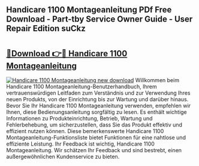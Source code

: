 ## Handicare 1100 Montageanleitung PDf Free Download - Part-tby Service Owner Guide - User Repair Edition suCkz

# <h2><a href="http://df6ibg.blite.top/?on=Handicare+1100+Montageanleitung">🔗Download 👉🔴 Handicare 1100 Montageanleitung</a></h2>

[![Handicare 1100 Montageanleitung new download](https://i.imgur.com/lujVjoI.png)](http://df6ibg.blite.top/?on=Handicare+1100+Montageanleitung)
Willkommen beim Handicare 1100 Montageanleitung-Benutzerhandbuch, Ihrem vertrauenswürdigen Leitfaden zum Verständnis und zur Verwendung Ihres neuen Produkts, von der Einrichtung bis zur Wartung und darüber hinaus. Bevor Sie Ihr Handicare 1100 Montageanleitung verwenden, empfehlen wir Ihnen, diese Bedienungsanleitung sorgfältig zu lesen. Es enthält wichtige Informationen zu Produkteinrichtung, Betrieb, Wartung und Fehlerbehebung, um sicherzustellen, dass Sie das Produkt effektiv und effizient nutzen können. Diese bemerkenswerte Handicare 1100 Montageanleitung-Funktionsliste bietet Funktionen für eine nahtlose und effiziente Leistung. Ihr Feedback ist wichtig, Handicare 1100 Montageanleitung. Wir schätzen Ihr Feedback und sind bestrebt, einen außergewöhnlichen Kundenservice zu bieten.
